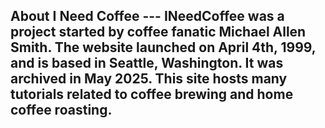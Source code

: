 ## About I Need Coffee --- INeedCoffee was a project started by coffee fanatic Michael Allen Smith. The website launched on April 4th, 1999, and is based in Seattle, Washington. It was archived in May 2025. This site hosts many tutorials related to coffee brewing and home coffee roasting.